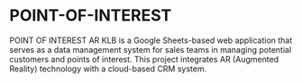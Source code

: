 # POINT-OF-INTEREST
POINT OF INTEREST AR KLB is a Google Sheets-based web application that serves as a data management system for sales teams in managing potential customers and points of interest. This project integrates AR (Augmented Reality) technology with a cloud-based CRM system.
